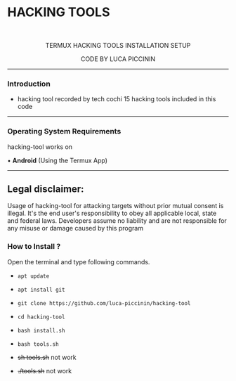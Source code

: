 
# HACKING TOOLS                   
<br>

<p align="center">
      TERMUX HACKING TOOLS INSTALLATION SETUP
</p> 
<p align="center">
     CODE BY LUCA PICCININ 
</p>

------------------------------------------------------------------------------------------------------

### Introduction

* hacking tool recorded by tech cochi
15 hacking tools included in this code

-------------------------------------------------------------------------------------

### Operating System Requirements

hacking-tool works on 

• **Android** (Using the Termux App) <br>

-------------------------------------------------------------------------------------

## Legal disclaimer:

Usage of hacking-tool for attacking targets without prior mutual consent is illegal.
It's the end user's responsibility to obey all applicable local, state and federal laws.
Developers assume no liability and are not responsible for any misuse or damage caused by this program

### How to Install ?

Open the terminal and type following commands.

* `apt update`

* `apt install git`

* `git clone https://github.com/luca-piccinin/hacking-tool`

* `cd hacking-tool`

* `bash install.sh`

* `bash tools.sh`

* ~~sh tools.sh~~ not work 

* ~~./tools.sh~~ not work
